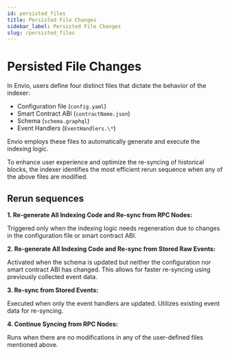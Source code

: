 ```yaml
---
id: persisted_files
title: Persisted File Changes
sidebar_label: Persisted File Changes
slug: /persisted_files
---
```


# Persisted File Changes

In Envio, users define four distinct files that dictate the behavior of the indexer:

- Configuration file (`config.yaml`)
- Smart Contract ABI (`contractName.json`)
- Schema (`schema.graphql`)
- Event Handlers (`EventHandlers.\*`)

Envio employs these files to automatically generate and execute the indexing logic.

To enhance user experience and optimize the re-syncing of historical blocks, the indexer identifies the most efficient rerun sequence when any of the above files are modified.

## Rerun sequences

**1. Re-generate All Indexing Code and Re-sync from RPC Nodes:**

Triggered only when the indexing logic needs regeneration due to changes in the configuration file or smart contract ABI.

**2. Re-generate All Indexing Code and Re-sync from Stored Raw Events:**

Activated when the schema is updated but neither the configuration nor smart contract ABI has changed. This allows for faster re-syncing using previously collected event data.

**3. Re-sync from Stored Events:**

Executed when only the event handlers are updated. Utilizes existing event data for re-syncing.

**4. Continue Syncing from RPC Nodes:**

Runs when there are no modifications in any of the user-defined files mentioned above.
